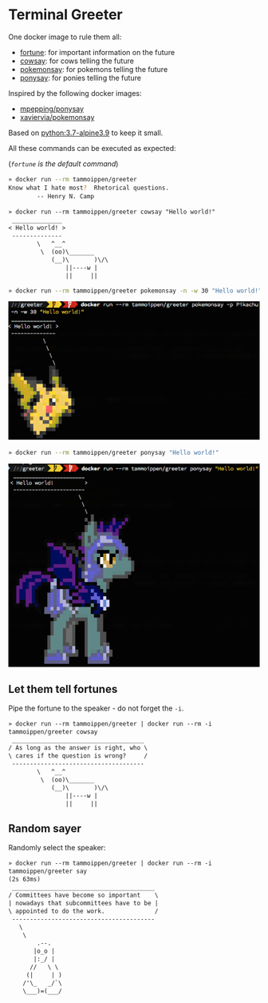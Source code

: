 # Terminal Greeter

One docker image to rule them all:

- [fortune](https://github.com/ahills/fortune): for important information on the future
- [cowsay](https://github.com/schacon/cowsay/): for cows telling the future
- [pokemonsay](https://github.com/possatti/pokemonsay): for pokemons telling the future
- [ponysay](https://github.com/erkin/ponysay/): for ponies telling the future

Inspired by the following docker images:

- [mpepping/ponysay](https://github.com/mpepping/docker-ponysay)
- [xaviervia/pokemonsay](https://github.com/xaviervia/docker-pokemonsay)

Based on [python:3.7-alpine3.9](https://hub.docker.com/_/python/) to keep it small.

All these commands can be executed as expected:

(*`fortune` is the default command*)

```sh
» docker run --rm tammoippen/greeter
Know what I hate most?  Rhetorical questions.
		-- Henry N. Camp
```

```
» docker run --rm tammoippen/greeter cowsay "Hello world!"
 ______________
< Hello world! >
 --------------
        \   ^__^
         \  (oo)\_______
            (__)\       )\/\
                ||----w |
                ||     ||
```

```sh
» docker run --rm tammoippen/greeter pokemonsay -n -w 30 "Hello world!"
```

![pokemonsay](pika.png)

```sh
» docker run --rm tammoippen/greeter ponysay "Hello world!"
```

![ponysay](pony.png)

## Let them tell fortunes

Pipe the fortune to the speaker - do not forget the `-i`.

```
» docker run --rm tammoippen/greeter | docker run --rm -i tammoippen/greeter cowsay
 _____________________________________
/ As long as the answer is right, who \
\ cares if the question is wrong?     /
 -------------------------------------
        \   ^__^
         \  (oo)\_______
            (__)\       )\/\
                ||----w |
                ||     ||
```

## Random sayer

Randomly select the speaker:

```
» docker run --rm tammoippen/greeter | docker run --rm -i tammoippen/greeter say                                                          (2s 63ms)
 ________________________________________
/ Committees have become so important    \
| nowadays that subcommittees have to be |
\ appointed to do the work.              /
 ----------------------------------------
   \
    \
        .--.
       |o_o |
       |:_/ |
      //   \ \
     (|     | )
    /'\_   _/`\
    \___)=(___/
```
